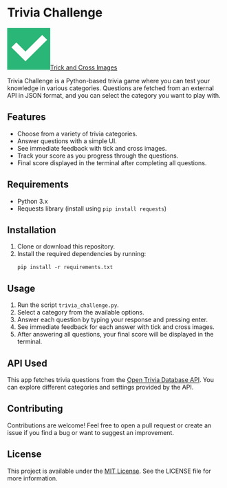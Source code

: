 # Trivia Challenge

![Trick and Cross Images](images/true.png)[Trick and Cross Images](images/false.png)

Trivia Challenge is a Python-based trivia game where you can test your knowledge in various categories. Questions are fetched from an external API in JSON format, and you can select the category you want to play with.

## Features

- Choose from a variety of trivia categories.
- Answer questions with a simple UI.
- See immediate feedback with tick and cross images.
- Track your score as you progress through the questions.
- Final score displayed in the terminal after completing all questions.

## Requirements

- Python 3.x
- Requests library (install using `pip install requests`)

## Installation

1. Clone or download this repository.
2. Install the required dependencies by running:
    ```
    pip install -r requirements.txt
    ```

## Usage

1. Run the script `trivia_challenge.py`.
2. Select a category from the available options.
3. Answer each question by typing your response and pressing enter.
4. See immediate feedback for each answer with tick and cross images.
5. After answering all questions, your final score will be displayed in the terminal.

## API Used

This app fetches trivia questions from the [Open Trivia Database API]([https://opentdb.com/](https://opentdb.com/api.php)). You can explore different categories and settings provided by the API.

## Contributing

Contributions are welcome! Feel free to open a pull request or create an issue if you find a bug or want to suggest an improvement.

## License

This project is available under the [MIT License](LICENSE). See the LICENSE file for more information.
